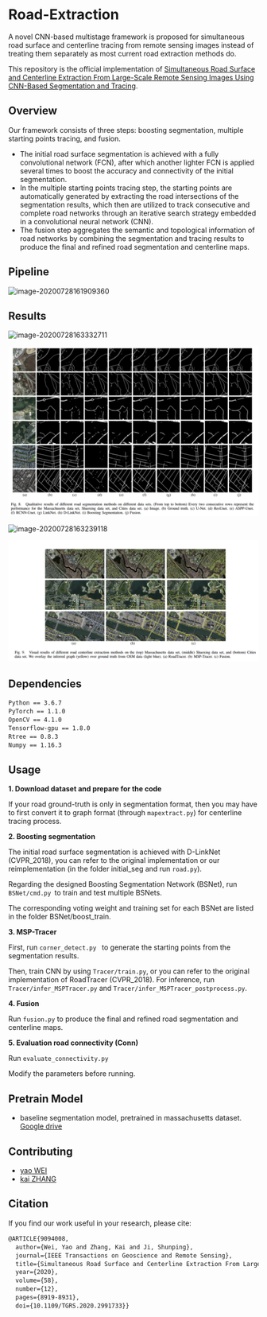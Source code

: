 

# Road-Extraction

A novel CNN-based multistage framework is proposed for simultaneous road surface and centerline tracing from remote sensing images instead of treating them separately as most current road extraction methods do.

This repository is the official implementation of [Simultaneous Road Surface and Centerline Extraction From Large-Scale Remote Sensing Images Using CNN-Based Segmentation and Tracing](https://ieeexplore.ieee.org/document/9094008). 

## Overview

Our framework consists of three steps: boosting segmentation, multiple starting points tracing,
and fusion. 

- The initial road surface segmentation is achieved with a fully convolutional network (FCN), after which another lighter FCN is applied several times to boost the accuracy and connectivity of the initial segmentation. 
- In the multiple starting points tracing step, the starting points are automatically generated by extracting the road intersections of the segmentation results, which then are utilized to track consecutive and complete road networks through an iterative search strategy embedded in a
  convolutional neural network (CNN). 
- The fusion step aggregates the semantic and topological information of road networks by
  combining the segmentation and tracing results to produce the final and refined road segmentation and centerline maps.  

## Pipeline

![image-20200728161909360](README.assets/image-20200728161909360.png)

## Results

![image-20200728163332711](README.assets/image-20200728163332711.png)

![image-20210427155815430](README.assets/image-20210427155815430.png)



![image-20200728163239118](README.assets/image-20200728163239118.png)

![image-20210427161701545](README.assets/image-20210427161701545.png)



## Dependencies
```bash
Python == 3.6.7
PyTorch == 1.1.0
OpenCV == 4.1.0
Tensorflow-gpu == 1.8.0
Rtree == 0.8.3
Numpy == 1.16.3
```


## Usage

**1. Download dataset and prepare for the code**

If your road ground-truth is only in segmentation format, then you may have to first convert it to graph format (through `mapextract.py`) for centerline tracing process.

 **2. Boosting segmentation**

The initial road surface segmentation is achieved with D-LinkNet (CVPR_2018), you can refer to the original implementation or our reimplementation (in the folder initial_seg and run `road.py`). 

Regarding the designed Boosting Segmentation Network (BSNet), run `BSNet/cmd.py `to train and test multiple BSNets. 

The corresponding voting weight and training set for each BSNet are listed in the folder BSNet/boost_train.

**3. MSP-Tracer**

First, run `corner_detect.py ` to generate the starting points from the segmentation results. 

Then, train CNN by using `Tracer/train.py`, or you can refer to the original implementation of RoadTracer (CVPR_2018). For inference, run `Tracer/infer_MSPTracer.py` and `Tracer/infer_MSPTracer_postprocess.py`.

**4. Fusion**

Run `fusion.py` to produce the final and refined road segmentation and centerline maps.

**5. Evaluation road connectivity (Conn)**

Run `evaluate_connectivity.py`

Modify the parameters before running. 


## Pretrain Model

- baseline segmentation model, pretrained in massachusetts dataset. [Google drive](https://drive.google.com/file/d/1dbuln9hERFOKAwy7stG4M7dBdzZaKDbW/view?usp=sharing)


## Contributing

- [yao WEI](https://github.com/weiyao1996)
- [kai ZHANG](https://github.com/kai-zhang-er)


## Citation

If you find our work useful in your research, please cite:

```latex
@ARTICLE{9094008,
  author={Wei, Yao and Zhang, Kai and Ji, Shunping},
  journal={IEEE Transactions on Geoscience and Remote Sensing}, 
  title={Simultaneous Road Surface and Centerline Extraction From Large-Scale Remote Sensing Images Using CNN-Based Segmentation and Tracing}, 
  year={2020},
  volume={58},
  number={12},
  pages={8919-8931},
  doi={10.1109/TGRS.2020.2991733}}
```
